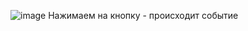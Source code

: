 ![image](https://github.com/Gollandskiy/Button-Handler/assets/126692933/1635aa4e-e667-4de7-a3a1-793ad9988c47)
Нажимаем на кнопку - происходит событие
